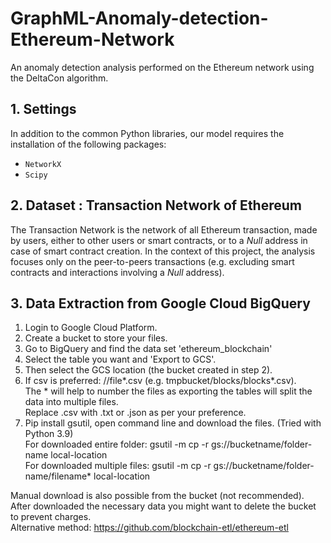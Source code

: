# GraphML-Anomaly-detection-Ethereum-Network

An anomaly detection analysis performed on the Ethereum network using the DeltaCon algorithm.

## 1.  Settings

In addition to the common Python libraries, our model requires the installation of the following packages: 
- `NetworkX`
- `Scipy`

## 2.  Dataset : Transaction Network of Ethereum

The Transaction Network is the network of all Ethereum transaction, made by users, either to other users or smart contracts, or to a *Null* address in case of smart contract creation. In the context of this project, the analysis focuses only on the peer-to-peers transactions (e.g. excluding smart contracts and interactions involving a *Null* address).

## 3. Data Extraction from Google Cloud BigQuery

1. Login to Google Cloud Platform. 
2. Create a bucket to store your files.
2. Go to BigQuery and find the data set 'ethereum_blockchain'
3. Select the table you want and 'Export to GCS'.
4. Then select the GCS location (the bucket created in step 2). 
5. If csv is preferred: <bucket>/<folder>/file*.csv (e.g. tmpbucket/blocks/blocks*.csv). <bR>
   The * will help to number the files as exporting the tables will split the data into multiple files. <br>
   Replace .csv with .txt or .json as per your preference.
6. Pip install gsutil, open command line and download the files. (Tried with Python 3.9)<br>
   For downloaded entire folder: gsutil -m cp -r gs://bucketname/folder-name local-location <br>
   For downloaded multiple files: gsutil -m cp -r gs://bucketname/folder-name/filename* local-location<br>

Manual download is also possible from the bucket (not recommended).<br>
After downloaded the necessary data you might want to delete the bucket to prevent charges.<br>
Alternative method: https://github.com/blockchain-etl/ethereum-etl <br>
